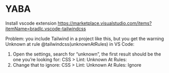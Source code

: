 # YABA

Install vscode extension https://marketplace.visualstudio.com/items?itemName=bradlc.vscode-tailwindcss

Problem: you include Tailwind in a project like this, but you get the warning Unknown at rule @tailwindcss(unknownAtRules) in VS Code:
1. Open the settings, search for “unknown”, the first result should be the one you’re looking for: CSS > Lint: Unknown At Rules:
2. Change that to ignore: CSS > Lint: Unknown At Rules: Ignore
